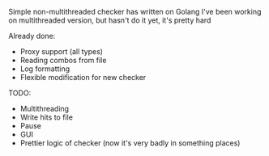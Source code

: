 Simple non-multithreaded checker has written on Golang
I've been working on multithreaded version, but hasn't do it yet, it's pretty hard

Already done:
- Proxy support (all types)
- Reading combos from file
- Log formatting
- Flexible modification for new checker

TODO:
- Multithreading
- Write hits to file
- Pause
- GUI
- Prettier logic of checker (now it's very badly in something places)
